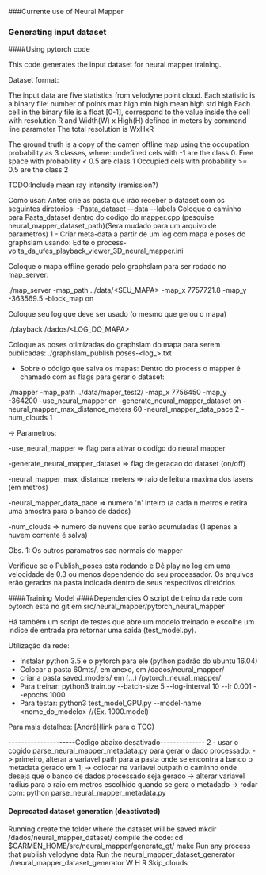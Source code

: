 ###Currente use of Neural Mapper

### Generating input dataset
####Using pytorch code

This code generates the input dataset for neural mapper training.

Dataset format:
 
The input data are five statistics from velodyne point cloud. Each statistic is a binary file:
	number of points
	max high
	min high
	mean high
	std high
Each cell in the binary file is a float [0-1], correspond to the value inside the cell  with resolution R and Width(W) x High(H) defined in meters by command line parameter
The total resolution is WxHxR

The ground truth is a copy of the camen offline map using the occupation probability as 3 classes, where:
	undefined cels with -1 are the class 0.
	Free space with probability < 0.5 are class 1
	Occupied cels with probability >= 0.5 are the class 2     

TODO:Include mean ray intensity (remission?)

Como usar:
Antes crie as pasta que irão receber o dataset com os seguintes diretorios:
 -Pasta_dataset
 --data
 --labels
Coloque o caminho para Pasta_dataset dentro do codigo do mapper.cpp (pesquise neural_mapper_dataset_path)(Sera mudado para um arquivo de parametros)
1 - Criar meta-data a partir de um log com mapa e poses do graphslam usando:
Edite o process-volta_da_ufes_playback_viewer_3D_neural_mapper.ini

Coloque o mapa offline gerado pelo graphslam para ser rodado no map_server:

 ./map_server -map_path ../data/<SEU_MAPA> -map_x 7757721.8 -map_y -363569.5 -block_map on

Coloque seu log que deve ser usado (o mesmo que gerou o mapa)

 ./playback /dados/<LOG_DO_MAPA>

Coloque as poses otimizadas do graphslam do mapa para serem publicadas:
 ./graphslam_publish poses-<log_>.txt

- Sobre o código que salva os mapas: Dentro do process o mapper é chamado com as flags para gerar o dataset:

 ./mapper -map_path ../data/maper_test2/ -map_x 7756450 -map_y -364200 -use_neural_mapper on -generate_neural_mapper_dataset on -neural_mapper_max_distance_meters 60 -neural_mapper_data_pace 2 -num_clouds 1

-> Parametros:

-use_neural_mapper => flag para ativar o codigo do neural mapper

-generate_neural_mapper_dataset => flag de geracao do dataset (on/off)

-neural_mapper_max_distance_meters => raio de leitura maxima dos lasers (em metros)

-neural_mapper_data_pace => numero 'n' inteiro (a cada n metros e retira uma amostra para o banco de dados)

-num_clouds => numero de nuvens que serão acumuladas (1 apenas a nuvem corrente é salva)

Obs. 1: Os outros paramatros sao normais do mapper

Verifique se o Publish_poses esta rodando e Dê play no log em uma velocidade de 0.3 ou menos dependendo do seu processador.
Os arquivos erão gerados na pasta indicada dentro de seus respectivos diretórios

####Training Model
####Dependencies
O script de treino da rede com pytorch está no git em src/neural_mapper/pytorch_neural_mapper

Há também um script de testes que abre um modelo treinado e escolhe um indice de entrada pra retornar uma saída (test_model.py).

Utilização da rede:
- Instalar python 3.5 e o pytorch para ele (python padrão do ubuntu 16.04)
- Colocar a pasta 60mts/, em anexo,  em /dados/neural_mapper/
- criar a pasta saved_models/ em (...) /pytorch_neural_mapper/
- Para treinar:
    python3 train.py --batch-size 5 --log-interval 10 --lr 0.001 --epochs 1000
- Para testar:
    python3 test_model_GPU.py --model-name <nome_do_modelo> //(Ex. 1000.model)

Para mais detalhes:
[André](link para o TCC)



---------------------Codigo abaixo desativado--------------
2 - usar o cogido parse_neural_mapper_metadata.py para gerar o dado processado:
 -> primeiro, alterar a variavel path para a pasta onde se encontra a banco o metadata gerado em 1;
 -> colocar na variavel outpath o caminho onde deseja que o banco de dados processado seja gerado
 -> alterar variavel radius para o raio em metros escolhido quando se gera o metadado
 -> rodar com: python parse_neural_mapper_metadata.py

#### Deprecated dataset generation (deactivated)
Running
	create the folder where the dataset will be saved
		mkdir /dados/neural_mapper_dataset/
	compile the code:
		cd $CARMEN_HOME/src/neural_mapper/generate_gt/
		make
	Run any process that publish velodyne data
	Run the neural_mapper_dataset_generator
	./neural_mapper_dataset_generator W H R Skip_clouds
	 
